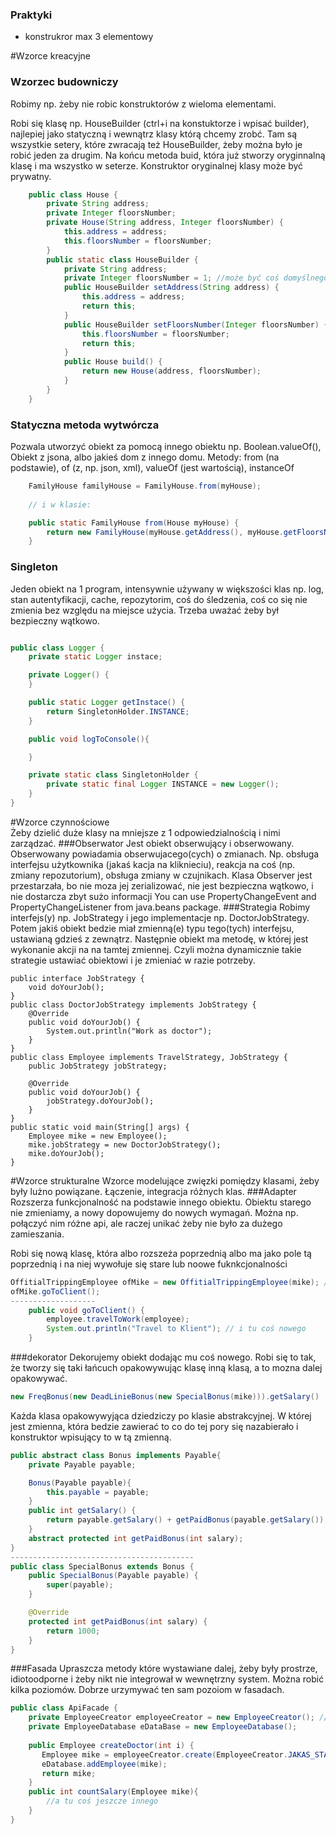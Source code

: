 ### Praktyki
- konstrukror max 3 elementowy

#Wzorce kreacyjne

### Wzorzec budowniczy
Robimy np. żeby nie robic konstruktorów z wieloma elementami.

Robi się klasę np. HouseBuilder (ctrl+i na konstuktorze i wpisać builder), najlepiej jako statyczną i wewnątrz klasy którą chcemy zrobć.
Tam są wszystkie setery, które zwracają też HouseBuilder, żeby można było je robić jeden za drugim.
Na końcu metoda buid, która już stworzy oryginnalną klasę i ma wszystko w seterze. 
Konstruktor oryginalnej klasy może być prywatny.
```java
    public class House {
        private String address;
        private Integer floorsNumber;
        private House(String address, Integer floorsNumber) { 
            this.address = address;
            this.floorsNumber = floorsNumber;
        }
        public static class HouseBuilder {
            private String address;
            private Integer floorsNumber = 1; //może być coś domyślnego
            public HouseBuilder setAddress(String address) {
                this.address = address;
                return this;
            }
            public HouseBuilder setFloorsNumber(Integer floorsNumber) {
                this.floorsNumber = floorsNumber;
                return this;
            }
            public House build() {
                return new House(address, floorsNumber);
            }
        }
    }
```
### Statyczna metoda wytwórcza
Pozwala utworzyć obiekt za pomocą innego obiektu np. Boolean.valueOf(), Obiekt z jsona, albo jakieś dom z innego domu.
Metody: from (na podstawie), of (z, np. json, xml), valueOf (jest wartością), instanceOf
```java
    FamilyHouse familyHouse = FamilyHouse.from(myHouse);
    
    // i w klasie:

    public static FamilyHouse from(House myHouse) {
        return new FamilyHouse(myHouse.getAddress(), myHouse.getFloorsNumber());
    }
```    
### Singleton
Jeden obiekt na 1 program, intensywnie używany w większości klas np. log, stan autentyfikacji, cache, repozytorim,
 coś do śledzenia, coś co się nie zmienia bez względu na miejsce użycia. Trzeba uważać żeby był bezpieczny wątkowo.
```java

public class Logger {
    private static Logger instace;

    private Logger() {
    }

    public static Logger getInstace() {
        return SingletonHolder.INSTANCE;
    }

    public void logToConsole(){

    }

    private static class SingletonHolder {
        private static final Logger INSTANCE = new Logger();
    }
}
```
#Wzorce czynnościowe    
Żeby dzielić duże klasy na mniejsze z 1 odpowiedzialnością i nimi zarządzać.
###Obserwator
Jest obiekt obserwujący i obserwowany. Obserwowany powiadamia obserwujacego(cych) o zmianach. Np. obsługa interfejsu użytkownika (jakaś kacja na kliknieciu),
 reakcja na coś (np. zmiany repozutorium), obsługa zmiany w czujnikach. 
 Klasa Observer jest przestarzała, bo nie moza jej zerializować, nie jest bezpieczna wątkowo, i nie dostarcza zbyt sużo informacji
 You can use PropertyChangeEvent and PropertyChangeListener from java.beans package.
###Strategia
Robimy interfejs(y) np. JobStrategy i jego implementacje np. DoctorJobStrategy. Potem jakiś obiekt bedzie miał zmienną(e) typu tego(tych) interfejsu, 
ustawianą gdzieś z zewnątrz. Następnie obiekt ma metodę, w której jest wykonanie akcji na na tamtej zmiennej. 
Czyli można dynamicznie takie strategie ustawiać obiektowi i je zmieniać w razie potrzeby. 
    
    public interface JobStrategy {
        void doYourJob();
    }
    public class DoctorJobStrategy implements JobStrategy {
        @Override
        public void doYourJob() {
            System.out.println("Work as doctor");
        }
    }
    public class Employee implements TravelStrategy, JobStrategy {
        public JobStrategy jobStrategy;
    
        @Override
        public void doYourJob() {
            jobStrategy.doYourJob();
        }
    }
    public static void main(String[] args) {
        Employee mike = new Employee();
        mike.jobStrategy = new DoctorJobStrategy();
        mike.doYourJob();
    }


#Wzorce strukturalne
Wzorce modelujące zwięzki pomiędzy klasami, żeby były lużno powiązane. Łączenie, integracja różnych klas.
###Adapter
Rozszerza funkcjonalność na podstawie innego obiektu. Obiektu starego nie zmieniamy, a nowy dopowujemy do nowych wymagań.
Można np. połączyć nim różne api, ale raczej unikać żeby nie było za dużego zamieszania.

Robi się nową klasę, która albo rozszeża poprzednią albo ma jako pole tą poprzednią i na niej wywołuje się stare lub noowe fuknkcjonalności
```java
OffitialTrippingEmployee ofMike = new OffitialTrippingEmployee(mike); //rozszerzeamy fukcjonalność mika nie zmieniająć jego klasy
ofMike.goToClient();
-------------------
    public void goToClient() {
        employee.travelToWork(employee);
        System.out.println("Travel to Klient"); // i tu coś nowego
    }
```
###dekorator
Dekorujemy obiekt dodając mu coś nowego. Robi się to tak, że tworzy się taki łańcuch opakowywując klasę inną klasą, a to mozna dalej opakowywać.
```java
new FreqBonus(new DeadLinieBonus(new SpecialBonus(mike))).getSalary()
``` 
Każda klasa opakowywyjąca dziedziczy po klasie abstrakcyjnej. W której jest zmienna, która bedzie zawierać to co do tej pory
 się nazabierało i konstruktor wpisujący to w tą zmienną.
```java
public abstract class Bonus implements Payable{
    private Payable payable;

    Bonus(Payable payable){
        this.payable = payable;
    }
    public int getSalary() {
        return payable.getSalary() + getPaidBonus(payable.getSalary());
    }
    abstract protected int getPaidBonus(int salary);
}
-----------------------------------------
public class SpecialBonus extends Bonus {
    public SpecialBonus(Payable payable) {
        super(payable);
    }

    @Override
    protected int getPaidBonus(int salary) {
        return 1000;
    }
}
``` 
###Fasada
Upraszcza metody które wystawiane dalej, żeby były prostrze, idiotoodporne i żeby nikt nie integrował w wewnętrzny system.
 Można robić kilka poziomów. Dobrze urzymywać ten sam pozoiom w fasadach.
```java
public class ApiFacade {
    private EmployeeCreator employeeCreator = new EmployeeCreator(); //to taka fabryka
    private EmployeeDatabase eDataBase = new EmployeeDatabase(); 
    
    public Employee createDoctor(int i) {
       Employee mike = employeeCreator.create(EmployeeCreator.JAKAS_STALA);
       eDatabase.addEmployee(mike);
       return mike;
    }
    public int countSalary(Employee mike){
        //a tu coś jeszcze innego
    }
}
```